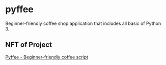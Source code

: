 # pyffee
Beginner-friendly coffee shop application that includes all basic of Python 3.

## NFT of Project
[Pyffee - Beginner-friendly coffee script](https://opensea.io/assets/matic/0x2953399124f0cbb46d2cbacd8a89cf0599974963/100084971061239229975686359349072653396541522931816172810727873839987823738883/)
